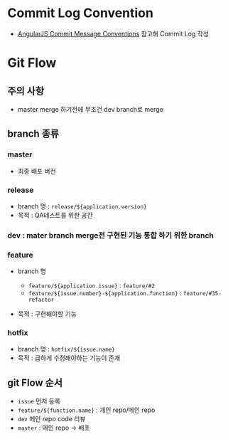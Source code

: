 # Commit Log Convention

- [AngularJS Commit Message Conventions](https://gist.github.com/stephenparish/9941e89d80e2bc58a153) 참고해 Commit Log 작성

# Git Flow

## 주의 사항

- master merge 하기전에 무조건 dev branch로 merge

## branch 종류

### master

- 최종 배포 버전

### release

- branch 명 : `release/${application.version}`
- 목적 : QA테스트를 위한 공간

### dev : mater branch merge전 구현된 기능 통합 하기 위한 branch

### feature

- branch 명
    - `feature/${application.issue}` : `feature/#2`
    - `feature/${issue.number}-${application.function}` : `feature/#35-refactor`

- 목적 : 구현해야할 기능

### hotfix

- branch 명 : `hotfix/${issue.name}`
- 목적 : 급하게 수정해야하는 기능이 존재

## git Flow 순서

- `issue` 먼저 등록
- `feature/${function.name}` : 개인 repo/메인 repo
- `dev` 메인 repo code 리뷰
- `master` : 메인 repo -> 배포